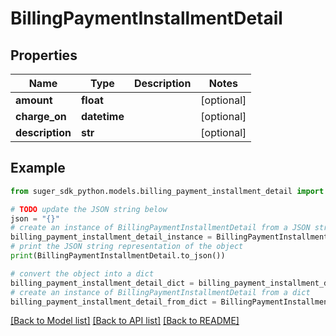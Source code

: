 # BillingPaymentInstallmentDetail


## Properties

Name | Type | Description | Notes
------------ | ------------- | ------------- | -------------
**amount** | **float** |  | [optional] 
**charge_on** | **datetime** |  | [optional] 
**description** | **str** |  | [optional] 

## Example

```python
from suger_sdk_python.models.billing_payment_installment_detail import BillingPaymentInstallmentDetail

# TODO update the JSON string below
json = "{}"
# create an instance of BillingPaymentInstallmentDetail from a JSON string
billing_payment_installment_detail_instance = BillingPaymentInstallmentDetail.from_json(json)
# print the JSON string representation of the object
print(BillingPaymentInstallmentDetail.to_json())

# convert the object into a dict
billing_payment_installment_detail_dict = billing_payment_installment_detail_instance.to_dict()
# create an instance of BillingPaymentInstallmentDetail from a dict
billing_payment_installment_detail_from_dict = BillingPaymentInstallmentDetail.from_dict(billing_payment_installment_detail_dict)
```
[[Back to Model list]](../README.md#documentation-for-models) [[Back to API list]](../README.md#documentation-for-api-endpoints) [[Back to README]](../README.md)


